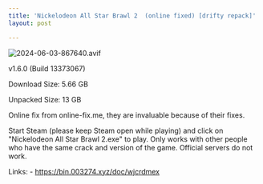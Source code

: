 ```yaml
---
title: 'Nickelodeon All Star Brawl 2  (online fixed) [drifty repack]'
layout: post

---
```

![2024-06-03-867640.avif](https://driftywinds.github.io/drifty_repacks/assets/2024-06-03-867640.avif)

v1.6.0 (Build 13373067)

Download Size: 5.66 GB

Unpacked Size: 13 GB

Online fix from online-fix.me, they are invaluable because of their fixes.

Start Steam (please keep Steam open while playing) and click on "Nickelodeon All Star Brawl 2.exe" to play. Only works with other people who have the same crack and version of the game. Official servers do not work.

Links: - https://bin.003274.xyz/doc/wjcrdmex
